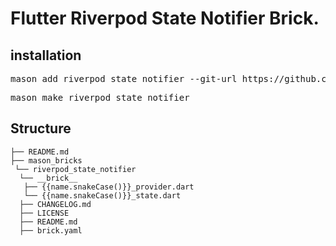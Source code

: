 # Flutter Riverpod State Notifier Brick.

<h2>installation</h2>

<pre>mason add riverpod_state_notifier --git-url https://github.com/ibrahimEltayfe/bianat_mobile/tree/main/mason_bricks/ --git-path ./gql_data_layer</pre>


<pre>mason make riverpod_state_notifier</pre>

<h2>Structure</h2>

```
├── README.md
├── mason_bricks
 └── riverpod_state_notifier
  └── __brick__
   ├── {{name.snakeCase()}}_provider.dart
   └── {{name.snakeCase()}}_state.dart 
  ├── CHANGELOG.md
  ├── LICENSE
  ├── README.md
  ├── brick.yaml

```


